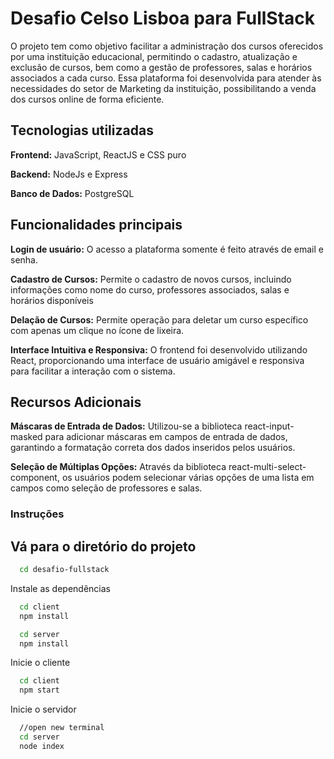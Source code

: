 # Desafio Celso Lisboa para FullStack

O projeto tem como objetivo facilitar a administração dos cursos oferecidos por uma instituição educacional, permitindo o cadastro, atualização e exclusão de cursos, bem como a gestão de professores, salas e horários associados a cada curso. Essa plataforma foi desenvolvida para atender às necessidades do setor de Marketing da instituição, possibilitando a venda dos cursos online de forma eficiente.

## Tecnologias utilizadas

**Frontend:** JavaScript, ReactJS e CSS puro

**Backend:** NodeJs e Express

**Banco de Dados:** PostgreSQL


## Funcionalidades principais

**Login de usuário:**
O acesso a plataforma somente é feito através de email e senha.

**Cadastro de Cursos:**
Permite o cadastro de novos cursos, incluindo informações como nome do curso, professores associados, salas e horários disponíveis

**Delação de Cursos:**
Permite operação para deletar um curso específico com apenas um clique no ícone de lixeira.

**Interface Intuitiva e Responsiva:**
O frontend foi desenvolvido utilizando React, proporcionando uma interface de usuário amigável e responsiva para facilitar a interação com o sistema.

## Recursos Adicionais

**Máscaras de Entrada de Dados:**
Utilizou-se a biblioteca react-input-masked para adicionar máscaras em campos de entrada de dados, garantindo a formatação correta dos dados inseridos pelos usuários.

**Seleção de Múltiplas Opções:**
Através da biblioteca react-multi-select-component, os usuários podem selecionar várias opções de uma lista em campos como seleção de professores e salas.


### Instruções

## Vá para o diretório do projeto

```bash
  cd desafio-fullstack
```

Instale as dependências

```bash
  cd client
  npm install
```

```bash
  cd server
  npm install
```

Inicie o cliente

```bash
  cd client
  npm start
```

Inicie o servidor

```bash
  //open new terminal
  cd server
  node index
```

